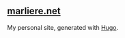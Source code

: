 ## [marliere.net](https://marliere.net)

My personal site, generated with [Hugo](https://gohugo.io).
